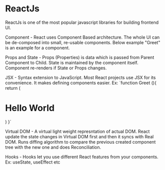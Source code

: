 # ReactJs

ReactJs is one of the most popular javascript libraries for building frontend UI.

Component - React uses Component Based architecture. The whole UI can be de-composed into small, re-usable components.
Below example "Greet" is an example for a component.

Props and State - Props (Properties) is data which is passed from Parent Component to Child. 
State is maintained by the component itself. Component re-renders if State or Props changes.

JSX - Syntax extension to JavaScript. Most React projects use JSX for its convenience. It makes defining components easier. 
Ex: 
`function Greet (){
return ( <div>
<h1>Hello World</h1>
</div>)
}`

Virtual DOM - A virtual light weight represntation of actual DOM. React update the state changes in Virtual DOM first and then it syncs with Real DOM.
Runs diffing algorithm to compare the previous created component tree with the new one and does Reconciliation.

Hooks - Hooks let you use different React features from your components. Ex: useState, useEffect etc
